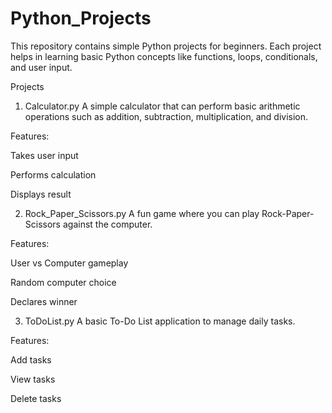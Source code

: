 # Python_Projects
This repository contains simple Python projects for beginners. Each project helps in learning basic Python concepts like functions, loops, conditionals, and user input.

Projects
1. Calculator.py
A simple calculator that can perform basic arithmetic operations such as addition, subtraction, multiplication, and division.

Features:

Takes user input

Performs calculation

Displays result

2. Rock_Paper_Scissors.py
A fun game where you can play Rock-Paper-Scissors against the computer.

Features:

User vs Computer gameplay

Random computer choice

Declares winner

3. ToDoList.py
A basic To-Do List application to manage daily tasks.

Features:

Add tasks

View tasks

Delete tasks
